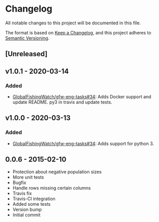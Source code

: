 # Changelog

All notable changes to this project will be documented in this file.

The format is based on [Keep a
Changelog](https://keepachangelog.com/en/1.0.0/), and this project adheres to
[Semantic Versioning](https://semver.org/spec/v2.0.0.html).

## [Unreleased]

## v1.0.1 - 2020-03-14

### Added

* [GlobalFishingWatch/gfw-eng-tasks#34](https://github.com/GlobalFishingWatch/gfw-eng-tasks/issues/34): Adds
    Docker support and update README.
    py3 in travis and update tests.

## v1.0.0 - 2020-03-13

### Added

* [GlobalFishingWatch/gfw-eng-tasks#34](https://github.com/GlobalFishingWatch/gfw-eng-tasks/issues/34): Adds
    support for python 3.


## 0.0.6 - 2015-02-10

  - Protection about negative population sizes
  - More unit tests
  - Bugfix
  - Handle rows missing certain columns
  - Travis fix
  - Travis-CI integration
  - Added some tests
  - Version bump
  - Initial commit

